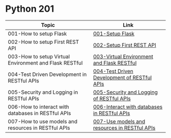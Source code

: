 # Python 201

Topic | Link
------------ | -------------
001-How to setup Flask | [001-Setup Flask](https://github.com/naeemmohd/python/tree/master/Python%20201/001-SetupFlask)
002-How to setup First REST API | [002-Setup First REST API](https://github.com/naeemmohd/python/tree/master/Python%20201/002-FirstRestAPI)
003-How to setup Virtual Environment and Flask RESTful | [003-Virtual Environment and Flask RESTful](https://github.com/naeemmohd/python/tree/master/Python%20201/003-VirualEnvs-and-FlaskRESTful)
004-Test Driven Development in RESTful APIs | [004-Test Driven Development of RESTful APIs](https://github.com/naeemmohd/python/tree/master/Python%20201/004-TDDBasedAPIs)
005-Security and Logging in RESTful APIs | [005-Security and Logging of RESTful APIs](https://github.com/naeemmohd/python/tree/master/Python%20201/005-Security-and-Logging)
006-How to interact with databases in RESTful APIs | [006-Interact with databases in RESTful APIs](https://github.com/naeemmohd/python/tree/master/Python%20201/006-RESTfulAPIWithDatabases)
007-How to use models and resources in RESTful APIs | [007-Use models and resources in RESTful APIs](https://github.com/naeemmohd/python/tree/master/Python%20201/007-RESTfulAPIUsingModelsNResources)
